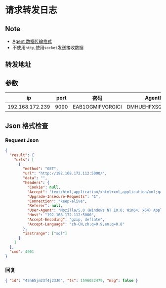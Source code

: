 # 请求转发日志

## Note

- [Agent 数据传输格式](http://cd.xmirror.com.cn:89/pages/viewpage.action?pageId=36110338)
- 不使用`http`,使用`socket`发送接收数据

## 转发地址

## 参数

| ip              | port | 密码             | AgentId          |
| --------------- | ---- | ---------------- | ---------------- |
| 192.168.172.239 | 9090 | EAB1OGMIFVGRGICI | DMHUEHFXSQADARKH |

## Json 格式检查

### Request Json

```json
{
  "result": {
    "urls": [
      {
        "method": "GET",
        "url": "http://192.168.172.112:5000/",
        "data": "",
        "headers": {
          "Cookie": null,
          "Accept": "text/html,application/xhtml+xml,application/xml;q=0.9,image/webp,image/apng,*/*;q=0.8,application/signed-exchange;v=b3;q=0.9",
          "Upgrade-Insecure-Requests": "1",
          "Connection": "keep-alive",
          "Referer": null,
          "User-Agent": "Mozilla/5.0 (Windows NT 10.0; Win64; x64) AppleWebKit/537.36 (KHTML, like Gecko) Chrome/84.0.4147.89 Safari/537.36",
          "Host": "192.168.172.112:5000",
          "Accept-Encoding": "gzip, deflate",
          "Accept-Language": "zh-CN,zh;q=0.9,en;q=0.8"
        },
        "iastrange": ["sql"]
      }
    ]
  },
  "cmd": 4001
}
```

### 回复

```json
{ "id": "45h65jm23f4j23JG", "ts": 1596022479, "msg": false }
```
